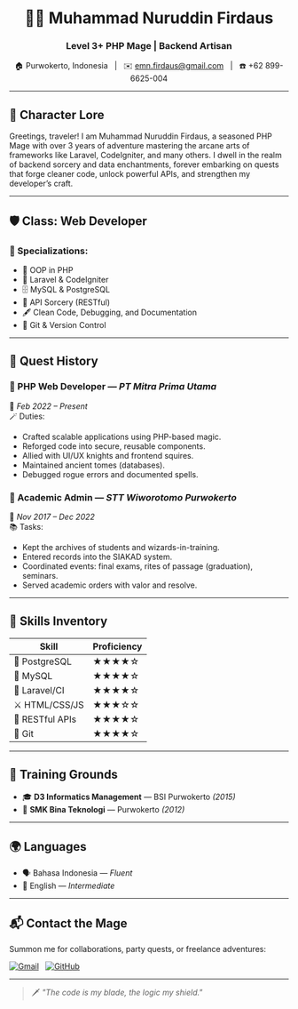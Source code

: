 <h1 align="center">🧙‍♂️ Muhammad Nuruddin Firdaus</h1>
<h3 align="center">Level 3+ PHP Mage | Backend Artisan</h3>

<p align="center">
  🏠 Purwokerto, Indonesia &nbsp;&nbsp;|&nbsp;&nbsp;
  ✉️ <a href="mailto:emn.firdaus@gmail.com">emn.firdaus@gmail.com</a> &nbsp;&nbsp;|&nbsp;&nbsp;
  ☎️ +62 899-6625-004
</p>

---

## 🧾 Character Lore

Greetings, traveler! I am Muhammad Nuruddin Firdaus, a seasoned PHP Mage with over 3 years of adventure mastering the arcane arts of frameworks like Laravel, CodeIgniter, and many others. I dwell in the realm of backend sorcery and data enchantments, forever embarking on quests that forge cleaner code, unlock powerful APIs, and strengthen my developer’s craft.

---

## 🛡️ Class: Web Developer  
### 🏹 Specializations:
- 🧠 OOP in PHP
- 🔮 Laravel & CodeIgniter
- 🗄️ MySQL & PostgreSQL
- 🧩 API Sorcery (RESTful)
- 🖋️ Clean Code, Debugging, and Documentation
- 🧰 Git & Version Control

---

## 📜 Quest History

### 🏰 PHP Web Developer — *PT Mitra Prima Utama*  
📅 *Feb 2022 – Present*  
🪄 Duties:
- Crafted scalable applications using PHP-based magic.
- Reforged code into secure, reusable components.
- Allied with UI/UX knights and frontend squires.
- Maintained ancient tomes (databases).
- Debugged rogue errors and documented spells.

### 🏫 Academic Admin — *STT Wiworotomo Purwokerto*  
📅 *Nov 2017 – Dec 2022*  
📚 Tasks:
- Kept the archives of students and wizards-in-training.
- Entered records into the SIAKAD system.
- Coordinated events: final exams, rites of passage (graduation), seminars.
- Served academic orders with valor and resolve.

---

## 🧙 Skills Inventory

| Skill                | Proficiency |
|----------------------|-------------|
| 🐘 PostgreSQL        | ★★★★☆       |
| 🐬 MySQL             | ★★★★☆       |
| 🔧 Laravel/CI        | ★★★★☆       |
| ⚔️ HTML/CSS/JS       | ★★★☆☆       |
| 📡 RESTful APIs      | ★★★★☆       |
| 🧭 Git               | ★★★★☆       |

---

## 🏰 Training Grounds

- 🎓 **D3 Informatics Management** — BSI Purwokerto *(2015)*  
- 🏫 **SMK Bina Teknologi** — Purwokerto *(2012)*

---

## 🌍 Languages

- 🗣️ Bahasa Indonesia — *Fluent*  
- 📖 English — *Intermediate*

---

## 📬 Contact the Mage

Summon me for collaborations, party quests, or freelance adventures:

[![Gmail](https://img.shields.io/badge/email-emn.firdaus@gmail.com-red?style=flat&logo=gmail&logoColor=white)](mailto:emn.firdaus@gmail.com)
&nbsp;
[![GitHub](https://img.shields.io/badge/GitHub-firdausnuruddin-black?style=flat&logo=github)](https://github.com/emnf94)

---

> 🗡️ *"The code is my blade, the logic my shield."*

